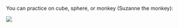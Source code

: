 
You can practice on cube, sphere, or monkey (Suzanne the monkey):

![](https://i.imgur.com/JzT7eoA.png)
